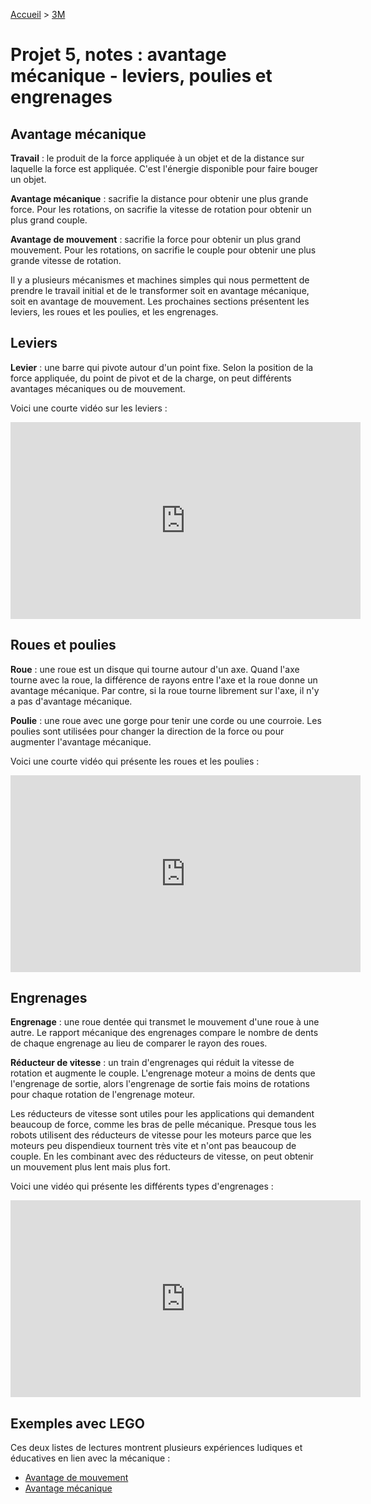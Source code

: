 [Accueil](./index.md) > [3M](./accueil3M.md#projet-5--systèmes-mécaniques)

# Projet 5, notes : avantage mécanique - leviers, poulies et engrenages

## Avantage mécanique

**Travail** : le produit de la force appliquée à un objet et de la distance sur laquelle la force est appliquée. C'est l'énergie disponible pour faire bouger un objet.

**Avantage mécanique** : sacrifie la distance pour obtenir une plus grande force. Pour les rotations, on sacrifie la vitesse de rotation pour obtenir un plus grand couple.

**Avantage de mouvement** : sacrifie la force pour obtenir un plus grand mouvement. Pour les rotations, on sacrifie le couple pour obtenir une plus grande vitesse de rotation.

Il y a plusieurs mécanismes et machines simples qui nous permettent de prendre le travail initial et de le transformer soit en avantage mécanique, soit en avantage de mouvement. Les prochaines sections présentent les leviers, les roues et les poulies, et les engrenages.

## Leviers

**Levier** : une barre qui pivote autour d'un point fixe. Selon la position de la force appliquée, du point de pivot et de la charge, on peut différents avantages mécaniques ou de mouvement.

Voici une courte vidéo sur les leviers :

<iframe width="560" height="315" src="https://www.youtube.com/embed/_bR6XXcHXFg?si=zTpH2wm4c5DSpmSf" title="YouTube video player" frameborder="0" allow="accelerometer; autoplay; clipboard-write; encrypted-media; gyroscope; picture-in-picture; web-share" referrerpolicy="strict-origin-when-cross-origin" allowfullscreen></iframe>

## Roues et poulies

**Roue** : une roue est un disque qui tourne autour d'un axe. Quand l'axe tourne avec la roue, la différence de rayons entre l'axe et la roue donne un avantage mécanique. Par contre, si la roue tourne librement sur l'axe, il n'y a pas d'avantage mécanique.

**Poulie** : une roue avec une gorge pour tenir une corde ou une courroie. Les poulies sont utilisées pour changer la direction de la force ou pour augmenter l'avantage mécanique.

Voici une courte vidéo qui présente les roues et les poulies :

<iframe width="560" height="315" src="https://www.youtube.com/embed/9TNbbBuM0IY?si=RLDjNnAVjx-VWLPe" title="YouTube video player" frameborder="0" allow="accelerometer; autoplay; clipboard-write; encrypted-media; gyroscope; picture-in-picture; web-share" referrerpolicy="strict-origin-when-cross-origin" allowfullscreen></iframe>

## Engrenages

**Engrenage** : une roue dentée qui transmet le mouvement d'une roue à une autre. Le rapport mécanique des engrenages compare le nombre de dents de chaque engrenage au lieu de comparer le rayon des roues.

**Réducteur de vitesse** : un train d'engrenages qui réduit la vitesse de rotation et augmente le couple. L'engrenage moteur a moins de dents que l'engrenage de sortie, alors l'engrenage de sortie fais moins de rotations pour chaque rotation de l'engrenage moteur.

Les réducteurs de vitesse sont utiles pour les applications qui demandent beaucoup de force, comme les bras de pelle mécanique. Presque tous les robots utilisent des réducteurs de vitesse pour les moteurs parce que les moteurs peu dispendieux tournent très vite et n'ont pas beaucoup de couple. En les combinant avec des réducteurs de vitesse, on peut obtenir un mouvement plus lent mais plus fort.

Voici une vidéo qui présente les différents types d'engrenages :

<iframe width="560" height="315" src="https://www.youtube.com/embed/oi1g6w8ZqyE?si=of-FXsH0m-svU6go" title="YouTube video player" frameborder="0" allow="accelerometer; autoplay; clipboard-write; encrypted-media; gyroscope; picture-in-picture; web-share" referrerpolicy="strict-origin-when-cross-origin" allowfullscreen></iframe>

## Exemples avec LEGO

Ces deux listes de lectures montrent plusieurs expériences ludiques et éducatives en lien avec la mécanique :

- [Avantage de mouvement](https://www.youtube.com/watch?v=zJ3TABb1MRY&list=PLjs42dxcRiGNCF-Mjh9NXZjFEOtkf2ZVn)
- [Avantage mécanique](https://www.youtube.com/watch?v=Ra2enBbzwWQ&list=PLjs42dxcRiGMh56wQSB7J5DfLpdsvuHOy)
